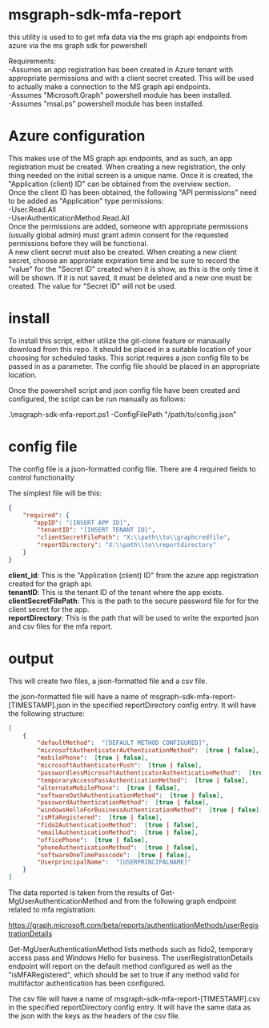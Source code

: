 # msgraph-sdk-mfa-report
this utility is used to to get mfa data via the ms graph api endpoints from azure via the ms graph sdk for powershell

Requirements:  
-Assumes an app registration has been created in Azure tenant with appropriate permissions and with a client secret created.  This will be used to actually make a connection to the MS graph api endpoints.   
-Assumes  "Microsoft.Graph" powershell module has been installed.   
-Assumes "msal.ps" powershell module has been installed.   

# Azure configuration
This makes use of the MS graph api endpoints, and as such, an app registration must be created.  When creating a new registration, the only thing needed on the initial screen is a unique name.  Once it is created, the "Application (client) ID" can be obtained from the overview section.  
Once the client ID has been obtained, the following "API permissions" need to be added as "Application" type permissions:   
-User.Read.All   
-UserAuthenticationMethod.Read.All   
Once the permissions are added, someone with appropriate permissions (usually global admin) must grant admin consent for the requested permissions before they will be functional.   
A new client secret must also be created.  When creating a new client secret, choose an approriate expiration time and be sure to record the "value" for the "Secret ID" created when it is show, as this is the only time it will be shown.  If it is not saved, it must be deleted and a new one must be created.  The value for "Secret ID" will not be used.

# install
To install this script, either utilize the git-clone feature or manaually download from this repo.  It should be placed in a suitable location of your choosing for scheduled tasks.  This script requires a json config file to be passed in as a parameter.  The config file should be placed in an appropriate location.   

Once the powershell script and json config file have been created and configured, the script can be run manually as follows:  

.\msgraph-sdk-mfa-report.ps1 -ConfigFilePath "/path/to/config.json"

# config file
The config file is a json-formatted config file.  There are 4 required fields to control functionality

The simplest file will be this:
```json
{
    "required": {
       "appID": "[INSERT APP ID]",
        "tenantID": "[INSERT TENANT ID]",
        "clientSecretFilePath": "X:\\path\\to\\graphcredfile",
        "reportDirectory": "X:\\path\\to\\reportdirectory"
    }
}
```
**client_id**: This is the "Application (client) ID" from the azure app registration created for the graph api.  
**tenantID**: This is the tenant ID of the tenant where the app exists.   
**clientSecretFilePath**: This is the path to the secure password file for for the client secret for the app.     
**reportDirectory**:  This is the path that will be used to write the exported json and csv files for the mfa report.   

# output
This will create two files, a json-formatted file and a csv file.  

the json-formatted file will have a name of msgraph-sdk-mfa-report-[TIMESTAMP].json in the specified reportDirectory config entry.  It will have the following structure:

```json
[
    {
        "defaultMethod":  "[DEFAULT METHOD CONFIGURED]",
        "microsoftAuthenticatorAuthenticationMethod":  [true | false],
        "mobilePhone":  [true | false],
        "microsoftAuthenticatorPush":  [true | false],
        "passwordlessMicrosoftAuthenticatorAuthenticationMethod":  [true | false],
        "temporaryAccessPassAuthenticationMethod":  [true | false],
        "alternateMobilePhone":  [true | false],
        "softwareOathAuthenticationMethod":  [true | false],
        "passwordAuthenticationMethod":  [true | false],
        "windowsHelloForBusinessAuthenticationMethod":  [true | false],
        "isMfaRegistered":  [true | false],
        "fido2AuthenticationMethod":  [true | false],
        "emailAuthenticationMethod":  [true | false],
        "officePhone":  [true | false],
        "phoneAuthenticationMethod":  [true | false],
        "softwareOneTimePasscode":  [true | false],
        "UserprincipalName":  "[USERPRINCIPALNAME]"
    }
]
```

The data reported is taken from the results of Get-MgUserAuthenticationMethod and from the following graph endpoint related to mfa registration:

https://graph.microsoft.com/beta/reports/authenticationMethods/userRegistrationDetails

Get-MgUserAuthenticationMethod lists methods such as fido2, temporary access pass and Windows Hello for business.  The userRegistrationDetails endpoint will report on the default method configured as well as the "isMFARegistered", which should be set to true if any method valid for multifactor authentication has been configured.


The csv file will have a name of msgraph-sdk-mfa-report-[TIMESTAMP].csv in the specified reportDirectory config entry.  It will have the same data as the json with the keys as the headers of the csv file.   